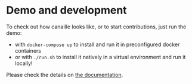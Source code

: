 # Demo and development

To check out how canaille looks like, or to start contributions, just run the demo:
- with `docker-compose up` to install and run it in preconfigured docker containers
- or with `./run.sh` to install it natively in a virtual environment and run it locally!

Please check the details on [the documentation](https://canaille.readthedocs.io/en/latest/contributing.html).
